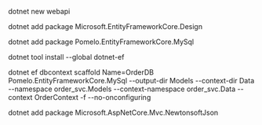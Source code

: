 dotnet new webapi

dotnet add package Microsoft.EntityFrameworkCore.Design

dotnet add package Pomelo.EntityFrameworkCore.MySql

dotnet tool install --global dotnet-ef

dotnet ef dbcontext scaffold Name=OrderDB Pomelo.EntityFrameworkCore.MySql --output-dir Models --context-dir Data --namespace order_svc.Models --context-namespace order_svc.Data --context OrderContext -f --no-onconfiguring

dotnet add package Microsoft.AspNetCore.Mvc.NewtonsoftJson